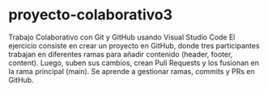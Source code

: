 # proyecto-colaborativo3
Trabajo Colaborativo con Git y GitHub usando Visual Studio Code
El ejercicio consiste en crear un proyecto en GitHub, donde tres participantes trabajan en diferentes ramas para añadir contenido (header, footer, content). 
Luego, suben sus cambios, crean Pull Requests y los fusionan en la rama principal (main). Se aprende a gestionar ramas, commits y PRs en GitHub.
